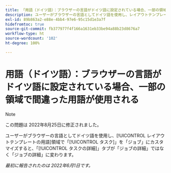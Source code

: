 ```yaml
---
title: 「用語（ドイツ語）：ブラウザーの言語がドイツ語に設定されている場合、一部の領域で間違った用語が使用される」
description: ユーザーがブラウザーの言語としてドイツ語を使用し、レイアウトテンプレートの用語領域で「タスク」を「ジョブ」にカスタマイズすると、「タスクの詳細」タブが「ジョブの詳細」ではなく「ジョブの詳細」に変わります。
exl-id: 89b863a2-e88e-4bb4-97e6-95c15d1e3a7f
hidefromtoc: true
source-git-commit: fb377977f4f166a1631eb33be94a88b23d8676a7
workflow-type: ht
source-wordcount: '102'
ht-degree: 100%

---
```


# 用語（ドイツ語）：ブラウザーの言語がドイツ語に設定されている場合、一部の領域で間違った用語が使用される

>[!NOTE]
>
>この問題は 2022年8月25日に修正されました。

ユーザーがブラウザーの言語としてドイツ語を使用し、[!UICONTROL レイアウトテンプレートの用語]領域で「[!UICONTROL タスク]」を「ジョブ」にカスタマイズすると、「[!UICONTROL タスクの詳細]」タブが「ジョブの詳細」ではなく「ジョブの詳細」に変わります。

_最初に報告されたのは 2022年6月1日です。_
